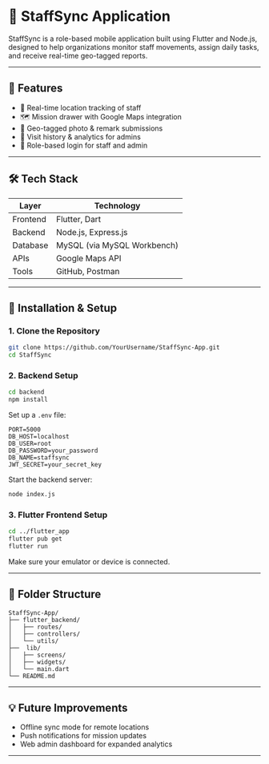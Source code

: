 # 📍 StaffSync Application

StaffSync is a role-based mobile application built using Flutter and Node.js, designed to help organizations monitor staff movements, assign daily tasks, and receive real-time geo-tagged reports.

---

## 🚀 Features

- 📍 Real-time location tracking of staff
- 🗺️ Mission drawer with Google Maps integration
- 📸 Geo-tagged photo & remark submissions
- 🧾 Visit history & analytics for admins
- 🔐 Role-based login for staff and admin

---

## 🛠️ Tech Stack

| Layer      | Technology            |
|------------|------------------------|
| Frontend   | Flutter, Dart          |
| Backend    | Node.js, Express.js    |
| Database   | MySQL (via MySQL Workbench) |
| APIs       | Google Maps API        |
| Tools      | GitHub, Postman        |

---

## 🧰 Installation & Setup

### 1. Clone the Repository

```bash
git clone https://github.com/YourUsername/StaffSync-App.git
cd StaffSync
```

### 2. Backend Setup

```bash
cd backend
npm install
```

Set up a `.env` file:

```env
PORT=5000
DB_HOST=localhost
DB_USER=root
DB_PASSWORD=your_password
DB_NAME=staffsync
JWT_SECRET=your_secret_key
```

Start the backend server:

```bash
node index.js
```

### 3. Flutter Frontend Setup

```bash
cd ../flutter_app
flutter pub get
flutter run
```

Make sure your emulator or device is connected.

---

## 📂 Folder Structure

```
StaffSync-App/
├── flutter_backend/
│   ├── routes/
│   ├── controllers/
│   └── utils/
├──  lib/
│   ├── screens/
│   ├── widgets/
│   └── main.dart
└── README.md
```

---

## 💡 Future Improvements

- Offline sync mode for remote locations
- Push notifications for mission updates
- Web admin dashboard for expanded analytics

---
